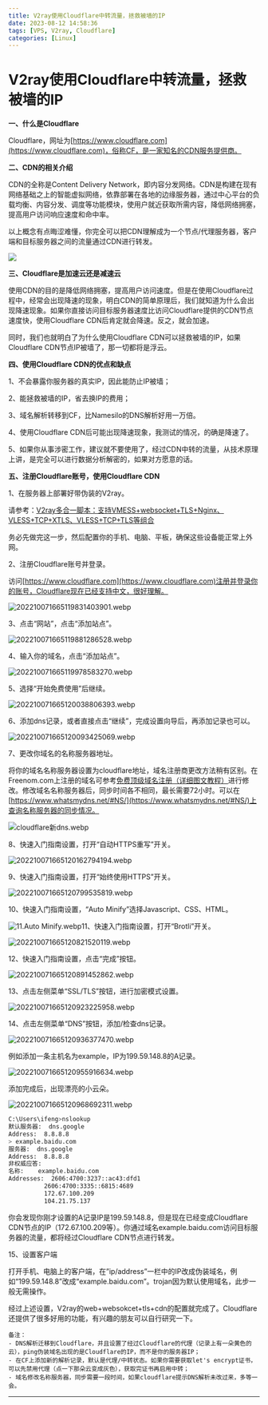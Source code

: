 ```yaml
---
title: V2ray使用Cloudflare中转流量，拯救被墙的IP
date: 2023-08-12 14:58:36
tags: [VPS, V2ray, Cloudflare]
categories: [Linux]
---
```


V2ray使用Cloudflare中转流量，拯救被墙的IP
=============================

**一、什么是Cloudflare**

Cloudflare，网址为[https://www.cloudflare.com](https://www.cloudflare.com)，俗称CF，是一家知名的CDN服务提供商。

**二、CDN的相关介绍**

CDN的全称是Content Delivery Network，即内容分发网络。CDN是构建在现有网络基础之上的智能虚拟网络，依靠部署在各地的边缘服务器，通过中心平台的负载均衡、内容分发、调度等功能模块，使用户就近获取所需内容，降低网络拥塞，提高用户访问响应速度和命中率。

以上概念有点晦涩难懂，你完全可以把CDN理解成为一个节点/代理服务器，客户端和目标服务器之间的流量通过CDN进行转发。

![](https://s2.loli.net/2023/07/18/AkV6glB21Xeqv5f.webp)

**三、Cloudflare是加速云还是减速云**

使用CDN的目的是降低网络拥塞，提高用户访问速度。但是在使用Cloudflare过程中，经常会出现降速的现象，明白CDN的简单原理后，我们就知道为什么会出现降速现象。如果你直接访问目标服务器速度比访问Cloudflare提供的CDN节点速度快，使用Cloudflare CDN后肯定就会降速。反之，就会加速。

同时，我们也就明白了为什么使用Cloudflare CDN可以拯救被墙的IP，如果Cloudflare CDN节点IP被墙了，那一切都将是浮云。

**四、使用Cloudflare CDN的优点和缺点**

1、不会暴露你服务器的真实IP，因此能防止IP被墙；

2、能拯救被墙的IP，省去换IP的费用；

3、域名解析转移到CF，比Namesilo的DNS解析好用一万倍。

4、使用Cloudflare CDN后可能出现降速现象，我测试的情况，的确是降速了。

5、如果你从事涉密工作，建议就不要使用了，经过CDN中转的流量，从技术原理上讲，是完全可以进行数据分析解密的，如果对方愿意的话。

**五、注册Cloudflare账号，使用Cloudflare CDN**

1、在服务器上部署好带伪装的V2ray。

请参考：[V2ray多合一脚本：支持VMESS+websocket+TLS+Nginx、VLESS+TCP+XTLS、VLESS+TCP+TLS等组合](https://www.hicairo.com/post/12.html)

务必先做完这一步，然后配置你的手机、电脑、平板，确保这些设备能正常上外网。

2、注册Cloudflare账号并登录。

访问[https://www.cloudflare.com](https://www.cloudflare.com)注册并登录你的账号，Cloudflare现在已经支持中文，很好理解。

![202210071665119831403901.webp](https://s2.loli.net/2023/07/18/6yz5fiH8svoXYLO.webp)

3、点击“网站”，点击“添加站点”。

![202210071665119881286528.webp](https://s2.loli.net/2023/07/18/n8dlpxWsXP7HzyB.webp)

4、输入你的域名，点击“添加站点”。

![202210071665119978583270.webp](https://s2.loli.net/2023/07/18/T4kSyOcPYFIq7Hu.webp)

5、选择“开始免费使用”后继续。

![202210071665120038806393.webp](https://s2.loli.net/2023/07/18/T8yDRAUbIE7v2GW.webp)

6、添加dns记录，或者直接点击“继续”，完成设置向导后，再添加记录也可以。

![202210071665120093425069.webp](https://s2.loli.net/2023/07/18/65pHsbZcAgzvRJe.webp)

7、更改你域名的名称服务器地址。

将你的域名名称服务器设置为cloudflare地址，域名注册商更改方法稍有区别。在Freenom.com上注册的域名可参考[免费顶级域名注册（详细图文教程）](https://www.hicairo.com/post/17.html)进行修改。修改域名名称服务器后，同步时间各不相同，最长需要72小时。可以在[https://www.whatsmydns.net/#NS/](https://www.whatsmydns.net/#NS/)上查询名称服务器的同步情况。

![cloudflare新dns.webp](https://s2.loli.net/2023/07/18/lWuc6YRaNm3q2Dr.webp)

8、快速入门指南设置，打开“自动HTTPS重写”开关。

![202210071665120162794194.webp](https://s2.loli.net/2023/07/18/7EFgxnwr5NoJUI8.webp)

9、快速入门指南设置，打开“始终使用HTTPS”开关。

![202210071665120799535819.webp](https://s2.loli.net/2023/07/18/Me59R2gXwQSth8a.webp)

10、快速入门指南设置，“Auto Minify”选择Javascript、CSS、HTML。

![11.Auto Minify.webp](https://www.hicairo.com/zb_users/upload/2022/10/202210071665120821520119.webp "11.Auto Minify.webp")11、快速入门指南设置，打开“Brotli”开关。

![202210071665120821520119.webp](https://s2.loli.net/2023/07/18/gJtowaHiXm74MVs.webp)

12、快速入门指南设置，点击“完成”按钮。

![202210071665120891452862.webp](https://s2.loli.net/2023/07/18/5rxUJDpju9kFHi2.webp)

13、点击左侧菜单“SSL/TLS”按钮，进行加密模式设置。

![202210071665120923225958.webp](https://s2.loli.net/2023/07/18/nmV5Pq2DNucGY7l.webp)

14、点击左侧菜单“DNS”按钮，添加/检查dns记录。

![202210071665120936377470.webp](https://s2.loli.net/2023/07/18/1RBa5cV2Do4T7Eu.webp)

例如添加一条主机名为example，IP为199.59.148.8的A记录。

![202210071665120955916634.webp](https://s2.loli.net/2023/07/18/QGwMItaVD5yTpik.webp)

添加完成后，出现漂亮的小云朵。

![202210071665120968692311.webp](https://s2.loli.net/2023/07/18/RxnN8D7FuUrLePX.webp)

```bash
C:\Users\ifeng>nslookup
默认服务器:  dns.google
Address:  8.8.8.8
> example.baidu.com
服务器:  dns.google
Address:  8.8.8.8
非权威应答:
名称:    example.baidu.com
Addresses:  2606:4700:3237::ac43:dfd1
          2606:4700:3335::6815:4689
          172.67.100.209
          104.21.75.137
```

你会发现你刚才设置的A记录IP是199.59.148.8，但是现在已经变成Cloudflare CDN节点的IP（172.67.100.209等）。你通过域名example.baidu.com访问目标服务器的流量，都将经过Cloudflare CDN节点进行转发。

15、设置客户端

打开手机、电脑上的客户端，在”ip/address”一栏中的IP改成伪装域名，例如“199.59.148.8”改成“example.baidu.com”。trojan因为默认使用域名，此步一般无需操作。

经过上述设置，V2ray的web+websokcet+tls+cdn的配置就完成了。Cloudflare还提供了很多好用的功能，有兴趣的朋友可以自行研究一下。

```
备注：
- DNS解析迁移到Cloudflare，并且设置了经过Cloudflare的代理（记录上有一朵黄色的云），ping伪装域名出现的是Cloudflare的IP，而不是你的服务器IP；
- 在CF上添加新的解析记录，默认是代理/中转状态。如果你需要获取let's encrypt证书，可以先禁用代理（点一下那朵云变成灰色），获取完证书再启用中转；
- 域名修改名称服务器，同步需要一段时间，如果cloudflare提示DNS解析未改过来，多等一会。
```

* * *
